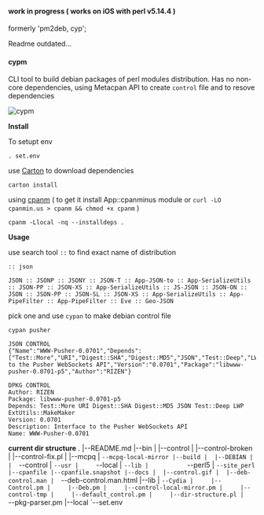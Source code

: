 #### work in progress ( works on iOS with perl v5.14.4 )


formerly 'pm2deb, cyp';


Readme outdated...

#### cypm 

CLI tool to build debian packages of perl modules distribution. Has no non-core dependencies, using Metacpan API to create `control` file and to resove dependencies

![cypm](https://raw.githubusercontent.com/z448/pm2deb/master/docs/cypm_osx.gif)

**Install**

To setupt env

```
. set.env
```

use [Carton](https://metacpan.org/pod/Carton) to download dependencies

```
carton install
```

using [cpanm](https://metacpan.org/pod/App::cpanminus) ( to get it install App::cpanminus module or `curl -LO cpanmin.us > cpanm && chmod +x cpanm` )

```
cpanm -Llocal -nq --installdeps .
```


**Usage**

use search tool `::` to find exact name of distribution

```
:: json

JSON :: JSONP :: JSONY :: JSON-T :: App-JSON-to :: App-SerializeUtils :: JSON-PP :: JSON-XS :: App-SerializeUtils :: JS-JSON :: JSON-ON :: JSON :: JSON-PP :: JSON-SL :: JSON-XS :: App-SerializeUtils :: App-PipeFilter :: App-PipeFilter :: Eve :: Geo-JSON
```

pick one and use ```cypan``` to make debian control file

```
cypan pusher
 
JSON CONTROL
{"Name":"WWW-Pusher-0.0701","Depends":["Test::More","URI","Digest::SHA","Digest::MD5","JSON","Test::Deep","LWP","ExtUtils::MakeMaker"],"Description":"Interface to the Pusher WebSockets API","Version":"0.0701","Package":"libwww-pusher-0.0701-p5","Author":"RIZEN"}

DPKG CONTROL
Author: RIZEN
Package: libwww-pusher-0.0701-p5
Depends: Test::More URI Digest::SHA Digest::MD5 JSON Test::Deep LWP ExtUtils::MakeMaker
Version: 0.0701
Description: Interface to the Pusher WebSockets API
Name: WWW-Pusher-0.0701
```

**current dir structure**
.
|--README.md
|--bin
|  |--control
|  |--control-broken
|  |--control-fix.pl
|  |--mcpq
|  `--mcpq-local-mirror
|--build
|  |--DEBIAN
|  |  `--control
|  `--usr
|     `--local
|        `--lib
|           `--perl5
|              `--site_perl
|--cpanfile
|--cpanfile.snapshot
|--docs
|  |--control.gif
|  |--deb-control.man
|  `--deb-control.man.html
|--lib
|  `--Cydia
|     |--Control.pm
|     |--Deb.pm
|     |--control-local-mirror.pm
|     |--control-tmp
|     |--default_control.pm
|     |--dir-structure.pl
|     `--pkg-parser.pm
|--local
`--set.env
